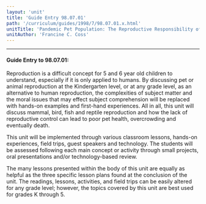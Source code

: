 ```yaml
---
layout: 'unit'
title: 'Guide Entry 98.07.01'
path: '/curriculum/guides/1998/7/98.07.01.x.html'
unitTitle: 'Pandemic Pet Population: The Reproductive Responsibility of Pet Owners'
unitAuthor: 'Francine C. Coss'
---
```


<body>
<hr/>
 <h4>
  Guide Entry to 98.07.01:
 </h4>
 Reproduction is a difficult concept for 5 and 6 year old children to understand, especially if it is only applied to humans.  By discussing pet or animal reproduction at the Kindergarten level, or at any grade level, as an alternative to human reproduction, the complexities of subject matter and the moral issues that may effect subject comprehension will be replaced with hands-on examples and first-hand experiences.  All in all, this unit will discuss mammal, bird, fish and reptile reproduction and how the lack of reproductive control can lead to poor pet health, overcrowding and eventually death.
 <p>
  This unit will be implemented through various classroom lessons, hands-on experiences, field trips, guest speakers and technology.  The students will be assessed following each main concept or activity through small projects, oral presentations and/or technology-based review.
 </p>
 <p>
  The many lessons presented within the body of this unit are equally as helpful as the three specific lesson plans found at the conclusion of the unit.  The readings, lessons, activities, and field trips can be easily altered for any grade level; however, the topics covered by this unit are best used for grades K through 5.
 </p>

</body>
